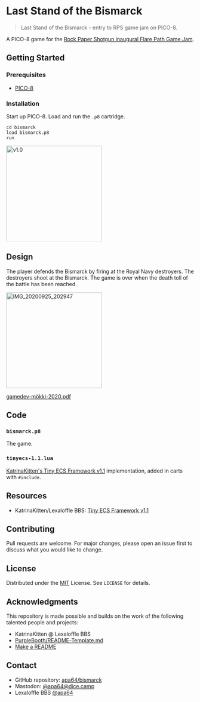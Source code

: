 # Last Stand of the Bismarck

> Last Stand of the Bismarck - entry to RPS game jam on PICO-8.

A PICO-8 game for the [Rock Paper Shotgun inaugural Flare Path Game Jam](https://www.rockpapershotgun.com/2020/09/25/the-inaugural-flare-path-game-jam/).

## Getting Started

### Prerequisites

- [PICO-8](https://www.lexaloffle.com/pico-8.php)

### Installation

Start up PICO-8. Load and run the `.p8` cartridge.

```pico-8
cd bismarck
load bismarck.p8
run
```

<img src="https://user-images.githubusercontent.com/2697454/97805890-65c8dc80-1c61-11eb-996d-b3444a24b0f7.gif" width="256" alt="v1.0"/>

## Design

The player defends the Bismarck by firing at the Royal Navy destroyers. The destroyers shoot at the Bismarck. The game is over when the death toll of the battle has been reached.

<img src="https://user-images.githubusercontent.com/2697454/94450715-44825580-01b6-11eb-9001-7726f1e127dc.jpg" width="256" alt="IMG_20200925_202947"/>

[gamedev-mökki-2020.pdf](https://github.com/apa64/bismarck/files/5293241/gamedev-mokki-2020.pdf)

## Code

### `bismarck.p8`

The game.

### `tinyecs-1.1.lua`

[KatrinaKitten's Tiny ECS Framework v1.1](https://www.lexaloffle.com/bbs/?tid=39021) implementation, added in carts with `#include`.

## Resources

- KatrinaKitten/Lexaloffle BBS: [Tiny ECS Framework v1.1](https://www.lexaloffle.com/bbs/?tid=39021)

## Contributing

Pull requests are welcome. For major changes, please open an issue first to discuss what you would like to change.

## License

Distributed under the [MIT](https://choosealicense.com/licenses/mit/) License. See `LICENSE` for details.

## Acknowledgments

This repository is made possible and builds on the work of the following talented people and projects:

- KatrinaKitten @ Lexaloffle BBS
- [PurpleBooth/README-Template.md](https://gist.github.com/PurpleBooth/109311bb0361f32d87a2)
- [Make a README](https://www.makeareadme.com/)

## Contact

- GitHub repository: [apa64/bismarck](https://github.com/apa64/bismarck)
- Mastodon: [@apa64@dice.camp](https://dice.camp/@apa64)
- Lexaloffle BBS [@apa64](https://www.lexaloffle.com/bbs/?uid=45600)
